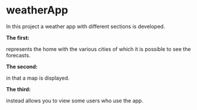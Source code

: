 # weatherApp
In this project a weather app with different sections is developed. 

**The first:**

represents the home with the various cities of which it is possible to see the forecasts.

**The second:**

in that a map is displayed.

**The third:**

instead allows you to view some users who use the app.

